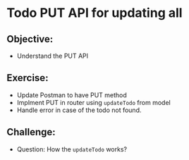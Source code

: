 # Todo PUT API for updating all

## Objective:

- Understand the PUT API

## Exercise:

- Update Postman to have PUT method
- Implment PUT in router using `updateTodo` from model
- Handle error in case of the todo not found.

## Challenge:

- Question: How the `updateTodo` works?
